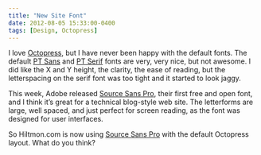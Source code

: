 ```yaml
---
title: "New Site Font"
date: 2012-08-05 15:33:00-0400
tags: [Design, Octopress]
---
```


I love [Octopress](http://octopress.org), but I have never been happy with the default fonts. The default [PT Sans](http://www.google.com/webfonts/specimen/PT+Sans) and [PT Serif](http://www.google.com/webfonts/specimen/PT+Serif) fonts are very, very nice, but not awesome. I did like the X and Y height, the clarity, the ease of reading, but the letterspacing on the serif font was too tight and it started to look jaggy.

This week, Adobe released [Source Sans Pro](http://blogs.adobe.com/typblography/2012/08/source-sans-pro.html), their first free and open font, and I think it’s great for a technical blog-style web site. The letterforms are large, well spaced, and just perfect for screen reading, as the font was designed for user interfaces.

So Hiltmon.com is now using [Source Sans Pro](http://www.google.com/webfonts/specimen/Source+Sans+Pro) with the default Octopress layout. What do you think?
